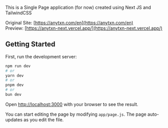 This is a Single Page application (for now) created using Next JS and TailwindCSS

Original Site: [https://anytxn.com/en](https://anytxn.com/en)</br>
Preview: [https://anytxn-next.vercel.app/](https://anytxn-next.vercel.app/)

## Getting Started

First, run the development server:

```bash
npm run dev
# or
yarn dev
# or
pnpm dev
# or
bun dev
```

Open [http://localhost:3000](http://localhost:3000) with your browser to see the result.

You can start editing the page by modifying `app/page.js`. The page auto-updates as you edit the file.
